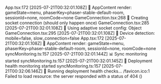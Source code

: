 App.tsx:172 [2025-07-21T00:32:01.108Z] 🎯 AppContent render: gameState=menu, phaserKey=phaser-stable-default-room, sessionId=none, roomCode=none
GameConnection.tsx:268 🔌 Creating socket connection (should only happen once)
GameConnection.tsx:285 [2025-07-21T00:32:01.108Z] 📱 Using adaptive socket config: Object
GameConnection.tsx:295 [2025-07-21T00:32:01.108Z] 📱 Device detection: mobile=false, slow_connection=false
App.tsx:172 [2025-07-21T00:32:01.108Z] 🎯 AppContent render: gameState=menu, phaserKey=phaser-stable-default-room, sessionId=none, roomCode=none
syncMonitoring.ts:157 [2025-07-21T00:32:01.144Z] 📊 Sync monitoring started
syncMonitoring.ts:157 [2025-07-21T00:32:01.145Z] 🏥 Deployment health monitoring started
syncMonitoring.ts:157 [2025-07-21T00:32:06.146Z] 🏥 Running deployment health checks...
/favicon.ico:1  Failed to load resource: the server responded with a status of 404 ()
